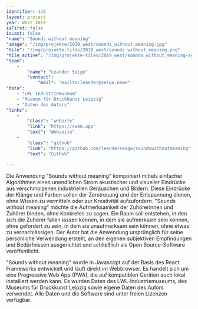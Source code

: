 ```yaml
---
identifier: 128
layout: project
year: West 2019
isFirst: false
isLast: false
"name": "Sounds without meaning"
"image": "/img/projekte/2019_west/sounds_without_meaning.jpg"
"tile": "/img/projekte-tiles/2019_west/sounds_without_meaning.png"
"tile_active": "/img/projekte-tiles/2019_west/sounds_without_meaning-active.png"
"team":
    -
        "name": "Leander Seige"
        "contact":
            "mail": "mailto:leander@seige.name"
"data":
    - "LWL-Industriemuseum"
    - "Museum für Druckkunst Leipzig"
    - "Daten des Autors"
"links":
    -
        "class": "website"
        "link": "https://swom.app"
        "text": "Webseite"
    -
        "class": "github"
        "link": "https://github.com/leanderseige/soundswithoutmeaning"
        "text": "GitHub"
           
---
```

Die Anwendung "Sounds without meaning" komponiert mittels einfacher Algorithmen einen unendlichen Strom akustischer und visueller Eindrücke aus verschmolzenen industriellen Geräuschen und Bildern. Diese Eindrücke der Klänge und Farben sollen der Zerstreuung und der Entspannung dienen, ohne Wissen zu vermitteln oder zur Kreativität aufzufordern. "Sounds without meaning" möchte die Aufmerksamkeit der Zuhörerinnen und Zuhörer binden, ohne Konkretes zu sagen. Ein Raum soll entstehen, in den sich die Zuhörer fallen lassen können, in dem sie aufmerksam sein können, ohne gefordert zu sein, in dem sie unaufmerksam sein können, ohne etwas zu vernachlässigen. Der Autor hat die Anwendung ursprünglich für seine persönliche Verwendung erstellt, an den eigenen subjektiven Empfindungen und Bedürfnissen ausgerichtet und schließlich als Open Source-Software veröffentlicht.

"Sounds without meaning" wurde in Javascript auf der Basis des React Frameworks entwickelt und läuft direkt im Webbrowser. Es handelt sich um eine Progressive Web App (PWA), die auf kompatiblen Geräten auch lokal installiert werden kann. Es wurden Daten des LWL-Industriemuseums, des Museums für Druckkunst Leipzig sowie eigene Daten des Autors verwendet. Alle Daten und die Software sind unter freien Lizenzen verfügbar.